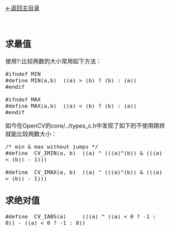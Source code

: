 [<font size=4>←返回主目录<font>](../README.md)
</br></br></br>

## 求最值

使用?:比较两数的大小常用如下方法：

```
#ifndef MIN
#define MIN(a,b)  ((a) > (b) ? (b) : (a))
#endif

#ifndef MAX
#define MAX(a,b)  ((a) < (b) ? (b) : (a))
#endif
```

如今在OpenCV的core/../types_c.h中发现了如下的不使用跳转就能比较两数大小：

```
/* min & max without jumps */
#define  CV_IMIN(a, b)  ((a) ^ (((a)^(b)) & (((a) < (b)) - 1)))

#define  CV_IMAX(a, b)  ((a) ^ (((a)^(b)) & (((a) > (b)) - 1)))
```

## 求绝对值

```
#define  CV_IABS(a)     (((a) ^ ((a) < 0 ? -1 : 0)) - ((a) < 0 ? -1 : 0))
```
